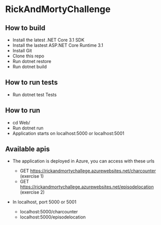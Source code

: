# RickAndMortyChallenge

## How to build

* Install the latest .NET Core 3.1 SDK
* Install the lastest ASP.NET Core Runtime 3.1
* Install Git
* Clone this repo
* Run dotnet restore
* Run dotnet build

## How to run tests

* Run dotnet test Tests

## How to run

* cd Web/
* Run dotnet run
* Application starts on localhost:5000 or localhost:5001

## Available apis

* The application is deployed in Azure, you can access with these urls
    * GET https://rickandmortychallege.azurewebsites.net/charcounter (exercise 1)
    * GET https://rickandmortychallege.azurewebsites.net/episodelocation (exercise 2)

* In localhost, port 5000 or 5001
    * localhost:5000/charcounter
    * localhost:5000/episodelocation